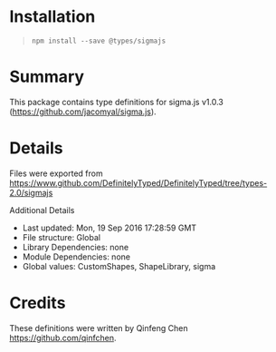 # Installation
> `npm install --save @types/sigmajs`

# Summary
This package contains type definitions for sigma.js v1.0.3 (https://github.com/jacomyal/sigma.js).

# Details
Files were exported from https://www.github.com/DefinitelyTyped/DefinitelyTyped/tree/types-2.0/sigmajs

Additional Details
 * Last updated: Mon, 19 Sep 2016 17:28:59 GMT
 * File structure: Global
 * Library Dependencies: none
 * Module Dependencies: none
 * Global values: CustomShapes, ShapeLibrary, sigma

# Credits
These definitions were written by Qinfeng Chen <https://github.com/qinfchen>.
